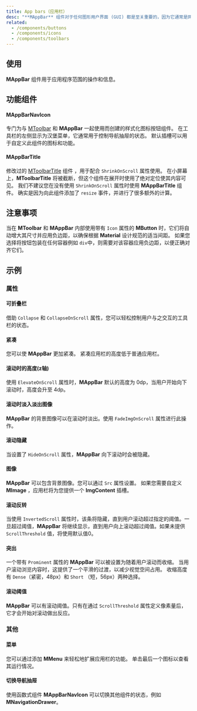 ```yaml
---
title: App bars（应用栏）
desc: "**MAppBar** 组件对于任何图形用户界面 (GUI) 都是至关重要的，因为它通常是网站导航的主要来源。**MAppBar** 和 **MNavigationDrawer** 结合在一起为应用程序提供站点导航。"
related:
  - /components/buttons
  - /components/icons
  - /components/toolbars
---
```


## 使用

**MAppBar** 组件用于应用程序范围的操作和信息。

<app-bars-usage></app-bars-usage>

## 功能组件

#### MAppBarNavIcon

专门为与 [MToolbar](/components/toolbars) 和 **MAppBar** 一起使用而创建的样式化图标按钮组件。 在工具栏的左侧显示为汉堡菜单，它通常用于控制导航抽屉的状态。 默认插槽可以用于自定义此组件的图标和功能。

#### MAppBarTitle
修改过的 [MToolbarTitle](/components/toolbars) 组件 ，用于配合 `ShrinkOnScroll` 属性使用。 在小屏幕上，**MToolbarTitle**
将被截断，但这个组件在展开时使用了绝对定位使其内容可见。 我们不建议您在没有使用 `ShrinkOnScroll` 属性时使用 **MAppBarTitle** 组件。
确实是因为向此组件添加了 `resize` 事件，并进行了很多额外的计算。

## 注意事项

<!--alert:warning-->
当在 **MToolbar** 和 **MAppBar** 内部使用带有 `Icon` 属性的 **MButton** 时，它们将自动增大其尺寸并应用负边距，以确保根据 **Material** 设计规范的适当间距。
如果您选择将按钮包装在任何容器例如 `div`中，则需要对该容器应用负边距，以便正确对齐它们。
<!--/alert:warning-->

## 示例

### 属性

#### 可折叠栏

借助 `Collapse` 和 `CollapseOnScroll` 属性，您可以轻松控制用户与之交互的工具栏的状态。

<masa-example file="Examples.app_bars.CollapsibleBars"></masa-example>

#### 紧凑

您可以使 **MAppBar** 更加紧凑。 紧凑应用栏的高度低于普通应用栏。

<masa-example file="Examples.app_bars.Dense"></masa-example>

#### 滚动时的高度(z轴)

使用 `ElevateOnScroll` 属性时，**MAppBar** 默认的高度为 0dp，当用户开始向下滚动时，高度会升至 4dp。

<masa-example file="Examples.app_bars.ElevateOnScroll"></masa-example>

#### 滚动时淡入淡出图像

**MAppBar** 的背景图像可以在滚动时淡出。使用 `FadeImgOnScroll` 属性进行此操作。

<masa-example file="Examples.app_bars.FadeImageOnScroll"></masa-example>


#### 滚动隐藏

当设置了 `HideOnScroll` 属性，**MAppBar** 向下滚动时会被隐藏。

<masa-example file="Examples.app_bars.HiddenOnScroll"></masa-example>

#### 图像

**MAppBar** 可以包含背景图像。您可以通过 `Src` 属性设置。 如果您需要自定义 **MImage** ，应用栏将为您提供一个 **ImgContent** 插槽。

<masa-example file="Examples.app_bars.Images"></masa-example>

#### 滚动反转

当使用 `InvertedScroll` 属性时，该条将隐藏，直到用户滚动超过指定的阈值。一旦超过阈值，**MAppBar** 将继续显示，直到用户向上滚动超过阈值。如果未提供 `ScrollThreshold` 值，将使用默认值0。

<masa-example file="Examples.app_bars.CollapsibleBars"></masa-example>

#### 突出

一个带有 `Prominent` 属性的 **MAppBar** 可以被设置为随着用户滚动而收缩。 当用户滚动浏览内容时，这提供了一个平滑的过渡，以减少视觉空间占用。 收缩高度有 `Dense`（紧密，48px）和 `Short` （短，56px）两种选择。

<masa-example file="Examples.app_bars.Prominent"></masa-example>

#### 滚动阈值

**MAppBar** 可以有滚动阈值。只有在通过 `ScrollThreshold` 属性定义像素量后，它才会开始对滚动做出反应。

<masa-example file="Examples.app_bars.ScrollThreshold"></masa-example>

### 其他

#### 菜单

您可以通过添加 **MMenu** 来轻松地扩展应用栏的功能。 单击最后一个图标以查看其运行情况。

<masa-example file="Examples.app_bars.Menu"></masa-example>

#### 切换导航抽屉

使用函数式组件 **MAppBarNavIcon** 可以切换其他组件的状态，例如 **MNavigationDrawer**。

<masa-example file="Examples.app_bars.ToggleNavigationDrawers"></masa-example>